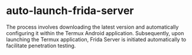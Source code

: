 # auto-launch-frida-server
The process involves downloading the latest version and automatically configuring it within the Termux Android application. Subsequently, upon launching the Termux application, Frida Server is initiated automatically to facilitate penetration testing.
